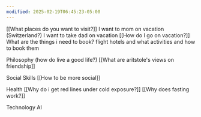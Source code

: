 ```yaml
---
modified: 2025-02-19T06:45:23-05:00
---
```



[[What places do you want to visit?]]
	I want to mom on vacation (Switzerland?)
	I want to take dad on vacation
[[How do I go on vacation?]]
	What are the things i need to book?
		flight
		hotels and what activities and how to book them


Philosophy (how do live a good life?)
[[What are aritstole's views on friendship]]

Social Skills
[[How to be more social]]

Health
[[Why do i get red lines under cold exposure?]]
[[Why does fasting work?]]

Technology AI



